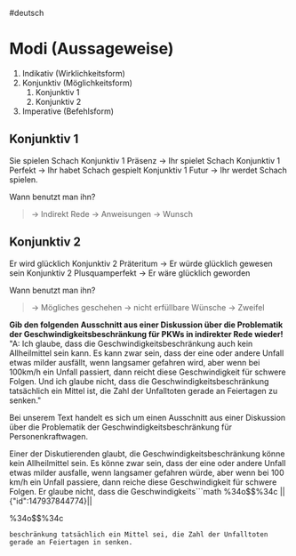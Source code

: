 #deutsch 

# Modi (Aussageweise)
1) Indikativ (Wirklichkeitsform)
2) Konjunktiv (Möglichkeitsform)
	1) Konjunktiv 1
	2) Konjunktiv 2
3) Imperative (Befehlsform)

## Konjunktiv 1
Sie spielen Schach
Konjunktiv 1 Präsenz -> Ihr spielet Schach
Konjunktiv 1 Perfekt -> Ihr habet Schach gespielt
Konjunktiv 1 Futur -> Ihr werdet Schach spielen.

Wann benutzt man ihn?
>-> Indirekt Rede
>-> Anweisungen
>-> Wunsch

## Konjunktiv 2
Er wird glücklich
Konjunktiv 2 Präteritum -> Er würde glücklich gewesen sein
Konjunktiv 2 Plusquamperfekt -> Er wäre glücklich geworden

Wann benutzt man ihn?
>-> Mögliches geschehen
>-> nicht erfüllbare Wünsche
>-> Zweifel


**Gib den folgenden Ausschnitt aus einer Diskussion über die Problematik der Geschwindigkeitsbeschränkung für PKWs in indirekter Rede wieder!**
"A: Ich glaube, dass die Geschwindigkeitsbeschränkung auch kein Allheilmittel sein kann. Es kann zwar sein, dass der eine oder andere Unfall etwas milder ausfällt, wenn langsamer gefahren wird, aber wenn bei 100km/h ein Unfall passiert, dann reicht diese Geschwindigkeit für schwere Folgen. Und ich glaube nicht, dass die Geschwindigkeitsbeschränkung tatsächlich ein Mittel ist, die Zahl der Unfalltoten gerade an Feiertagen zu senken."

Bei unserem Text handelt es sich um einen Ausschnitt aus einer Diskussion über die Problematik der Geschwindigkeitsbeschränkung für Personenkraftwagen.

Einer der Diskutierenden glaubt, die Geschwindigkeitsbeschränkung könne kein Allheilmittel sein. Es könne zwar sein, dass der eine oder andere Unfall etwas milder ausfalle, wenn langsamer gefahren würde, aber wenn bei 100 km/h ein Unfall passiere, dann reiche diese Geschwindigkeit für schwere Folgen. Er glaube nicht, dass die Geschwindigkeits```math
%34o$$%34c
||{"id":147937844774}||


%34o$$%34c
```
beschränkung tatsächlich ein Mittel sei, die Zahl der Unfalltoten gerade an Feiertagen in senken.
